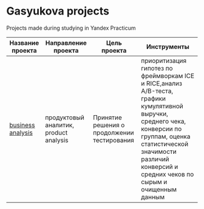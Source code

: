 # Gasyukova projects
 Projects made during studying in Yandex Practicum
 
**Название проекта** | Направление проекта  | Цель проекта                   | Инструменты 
---------------------|--------------------- |--------------------------------|----------------------------------
 [business analysis](https://github.com/gasyukova/Gasyukova-projects/blob/main/ab_tests%20and%20conversion/read.me.md) | продуктовый аналитик, product analysis  | Принятие решения о продолжении тестирования   | приоритизация гипотез по фреймворкам ICE и RICE,анализ A/B-теста, графики кумулятивной выручки, среднего чека, конверсии по группам, оценка статистической значимости различий конверсий и средних чеков по сырым и очищенным данным   
                  

